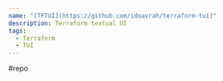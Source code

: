 ```yaml
---
name: "[TFTUI](https://github.com/idoavrah/terraform-tui)"
description: Terraform textual UI
tags:
  - Terraform
  - TUI
---
```

#repo